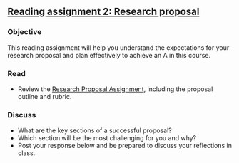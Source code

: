 ## [Reading assignment 2: Research proposal](https://aselshall.github.io/rm/hw/reading-hw2)

### Objective  
This reading assignment will help you understand the expectations for your research proposal and plan effectively to achieve an A in this course.

### Read  
- Review the [Research Proposal Assignment](https://aselshall.github.io/rm/hw/proposal-hw), including the proposal outline and rubric.

### Discuss   
- What are the key sections of a successful proposal?  
- Which section will be the most challenging for you and why? 
- Post your response below and be prepared to discuss your reflections in class.
